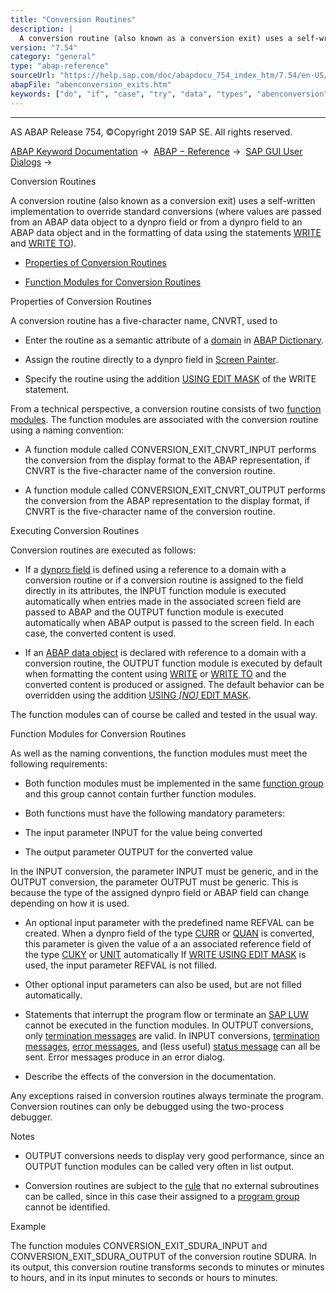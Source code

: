 ```yaml
---
title: "Conversion Routines"
description: |
  A conversion routine (also known as a conversion exit) uses a self-written implementation to override standard conversions (where values are passed from an ABAP data object to a dynpro field or from a dynpro field to an ABAP data object and in the formatting of data using the statements WRITE(http
version: "7.54"
category: "general"
type: "abap-reference"
sourceUrl: "https://help.sap.com/doc/abapdocu_754_index_htm/7.54/en-US/abenconversion_exits.htm"
abapFile: "abenconversion_exits.htm"
keywords: ["do", "if", "case", "try", "data", "types", "abenconversion", "exits"]
---
```


* * *

AS ABAP Release 754, ©Copyright 2019 SAP SE. All rights reserved.

[ABAP Keyword Documentation](https://help.sap.com/doc/abapdocu_754_index_htm/7.54/en-US/abenabap.htm) →  [ABAP − Reference](https://help.sap.com/doc/abapdocu_754_index_htm/7.54/en-US/abenabap_reference.htm) →  [SAP GUI User Dialogs](https://help.sap.com/doc/abapdocu_754_index_htm/7.54/en-US/abenabap_screens.htm) → 

Conversion Routines

A conversion routine (also known as a conversion exit) uses a self-written implementation to override standard conversions (where values are passed from an ABAP data object to a dynpro field or from a dynpro field to an ABAP data object and in the formatting of data using the statements [WRITE](https://help.sap.com/doc/abapdocu_754_index_htm/7.54/en-US/abapwrite-.htm) and [WRITE TO](https://help.sap.com/doc/abapdocu_754_index_htm/7.54/en-US/abapwrite_to.htm)).

-   [Properties of Conversion Routines](#abenconversion-exits-1--------executing-conversion-routines---@ITOC@@ABENCONVERSION_EXITS_2)

-   [Function Modules for Conversion Routines](#@@ITOC@@ABENCONVERSION_EXITS_3)

Properties of Conversion Routines

A conversion routine has a five-character name, CNVRT, used to

-   Enter the routine as a semantic attribute of a [domain](https://help.sap.com/doc/abapdocu_754_index_htm/7.54/en-US/abendomain_glosry.htm "Glossary Entry") in [ABAP Dictionary](https://help.sap.com/doc/abapdocu_754_index_htm/7.54/en-US/abenabap_dictionary_glosry.htm "Glossary Entry").

-   Assign the routine directly to a dynpro field in [Screen Painter](https://help.sap.com/doc/abapdocu_754_index_htm/7.54/en-US/abenscreen_painter_glosry.htm "Glossary Entry").

-   Specify the routine using the addition [USING EDIT MASK](https://help.sap.com/doc/abapdocu_754_index_htm/7.54/en-US/abapwrite_to_options.htm) of the WRITE statement.

From a technical perspective, a conversion routine consists of two [function modules](https://help.sap.com/doc/abapdocu_754_index_htm/7.54/en-US/abenfunction_module_glosry.htm "Glossary Entry"). The function modules are associated with the conversion routine using a naming convention:

-   A function module called CONVERSION\_EXIT\_CNVRT\_INPUT performs the conversion from the display format to the ABAP representation, if CNVRT is the five-character name of the conversion routine.

-   A function module called CONVERSION\_EXIT\_CNVRT\_OUTPUT performs the conversion from the ABAP representation to the display format, if CNVRT is the five-character name of the conversion routine.

Executing Conversion Routines

Conversion routines are executed as follows:

-   If a [dynpro field](https://help.sap.com/doc/abapdocu_754_index_htm/7.54/en-US/abendynpro_field_glosry.htm "Glossary Entry") is defined using a reference to a domain with a conversion routine or if a conversion routine is assigned to the field directly in its attributes, the INPUT function module is executed automatically when entries made in the associated screen field are passed to ABAP and the OUTPUT function module is executed automatically when ABAP output is passed to the screen field. In each case, the converted content is used.

-   If an [ABAP data object](https://help.sap.com/doc/abapdocu_754_index_htm/7.54/en-US/abendata_object_glosry.htm "Glossary Entry") is declared with reference to a domain with a conversion routine, the OUTPUT function module is executed by default when formatting the content using [WRITE](https://help.sap.com/doc/abapdocu_754_index_htm/7.54/en-US/abapwrite-.htm) or [WRITE TO](https://help.sap.com/doc/abapdocu_754_index_htm/7.54/en-US/abapwrite_to.htm) and the converted content is produced or assigned. The default behavior can be overridden using the addition [USING *\[*NO*\]* EDIT MASK](https://help.sap.com/doc/abapdocu_754_index_htm/7.54/en-US/abapwrite_to_options.htm).

The function modules can of course be called and tested in the usual way.

Function Modules for Conversion Routines

As well as the naming conventions, the function modules must meet the following requirements:

-   Both function modules must be implemented in the same [function group](https://help.sap.com/doc/abapdocu_754_index_htm/7.54/en-US/abenfunction_group_glosry.htm "Glossary Entry") and this group cannot contain further function modules.

-   Both functions must have the following mandatory parameters:

-   The input parameter INPUT for the value being converted

-   The output parameter OUTPUT for the converted value

In the INPUT conversion, the parameter INPUT must be generic, and in the OUTPUT conversion, the parameter OUTPUT must be generic. This is because the type of the assigned dynpro field or ABAP field can change depending on how it is used.

-   An optional input parameter with the predefined name REFVAL can be created. When a dynpro field of the type [CURR](https://help.sap.com/doc/abapdocu_754_index_htm/7.54/en-US/abenddic_builtin_types.htm) or [QUAN](https://help.sap.com/doc/abapdocu_754_index_htm/7.54/en-US/abenddic_builtin_types.htm) is converted, this parameter is given the value of a an associated reference field of the type [CUKY](https://help.sap.com/doc/abapdocu_754_index_htm/7.54/en-US/abenddic_builtin_types.htm) or [UNIT](https://help.sap.com/doc/abapdocu_754_index_htm/7.54/en-US/abenddic_builtin_types.htm) automatically If [WRITE USING EDIT MASK](https://help.sap.com/doc/abapdocu_754_index_htm/7.54/en-US/abapwrite_to_options.htm) is used, the input parameter REFVAL is not filled.

-   Other optional input parameters can also be used, but are not filled automatically.

-   Statements that interrupt the program flow or terminate an [SAP LUW](https://help.sap.com/doc/abapdocu_754_index_htm/7.54/en-US/abensap_luw_glosry.htm "Glossary Entry") cannot be executed in the function modules. In OUTPUT conversions, only [termination messages](https://help.sap.com/doc/abapdocu_754_index_htm/7.54/en-US/abentermination_message_glosry.htm "Glossary Entry") are valid. In INPUT conversions, [termination messages](https://help.sap.com/doc/abapdocu_754_index_htm/7.54/en-US/abentermination_message_glosry.htm "Glossary Entry"), [error messages](https://help.sap.com/doc/abapdocu_754_index_htm/7.54/en-US/abenerror_message_glosry.htm "Glossary Entry"), and (less useful) [status message](https://help.sap.com/doc/abapdocu_754_index_htm/7.54/en-US/abenstatus_message_glosry.htm "Glossary Entry") can all be sent. Error messages produce in an error dialog.

-   Describe the effects of the conversion in the documentation.

Any exceptions raised in conversion routines always terminate the program. Conversion routines can only be debugged using the two-process debugger.

Notes

-   OUTPUT conversions needs to display very good performance, since an OUTPUT function modules can be called very often in list output.

-   Conversion routines are subject to the [rule](https://help.sap.com/doc/abapdocu_754_index_htm/7.54/en-US/abenintern_extern_proc_call_guidl.htm "Guideline") that no external subroutines can be called, since in this case their assigned to a [program group](https://help.sap.com/doc/abapdocu_754_index_htm/7.54/en-US/abenprogram_group_glosry.htm "Glossary Entry") cannot be identified.

Example

The function modules CONVERSION\_EXIT\_SDURA\_INPUT and CONVERSION\_EXIT\_SDURA\_OUTPUT of the conversion routine SDURA. In its output, this conversion routine transforms seconds to minutes or minutes to hours, and in its input minutes to seconds or hours to minutes.
